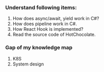 ### Understand following items:

1. How does async/await, yield work in C#?
1. How does pipeline work in C#.
1. How React Hook is implemented?
1. Read the source code of HotChocolate.


### Gap of my knowledge map
1. K8S
1. System design